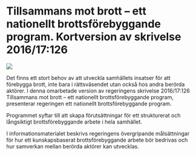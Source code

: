 # Tillsammans mot brott – ett nationellt brottsförebyggande program. Kortversion av skrivelse 2016/17:126

![](/contentassets/edae5fa50750451b93857bbacf409917/liten-bild-kortversion.jpg?width=150&quality=85)


Det finns ett stort behov av att utveckla samhällets insatser för att förebygga brott, inte bara i rättsväsendet utan också hos andra berörda aktörer. I denna omarbetade version av regeringens skrivelse 2016/17:126 Tillsammans mot brott – ett nationellt brottsförebyggande program, presenterar regeringen ett nationellt
brottsförebyggande program.


Programmet syftar till att skapa förutsättningar för ett strukturerat och långsiktigt brottsförebyggande arbete i hela samhället.

I informationsmaterialet beskrivs regeringens övergripande målsättningar för hur ett kunskapsbaserat brottsförebyggande arbete bör bedrivas och hur samverkan mellan berörda aktörer kan utvecklas.
